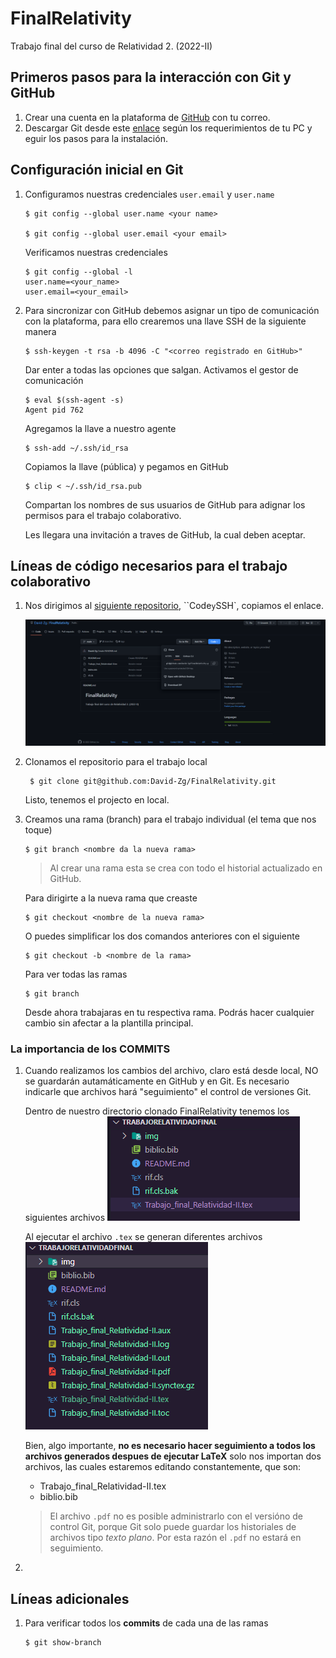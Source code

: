 # FinalRelativity
Trabajo final del curso de Relatividad 2. (2022-II)

## Primeros pasos para la interacción con Git y GitHub

1. Crear una cuenta en la plataforma de [GitHub](https://github.com/) con tu correo.
2. Descargar Git desde este [enlace](https://git-scm.com/download/win) según los requerimientos de tu PC y eguir los pasos para la instalación.

## Configuración inicial en Git

1. Configuramos nuestras credenciales `user.email` y `user.name`
    
       $ git config --global user.name <your name>

       $ git config --global user.email <your email>

    Verificamos nuestras credenciales
       
       $ git config --global -l
       user.name=<your_name>
       user.email=<your_email>

2. Para sincronizar con GitHub debemos asignar un tipo de comunicación con la plataforma, para ello crearemos una llave SSH de la siguiente manera

       $ ssh-keygen -t rsa -b 4096 -C "<correo registrado en GitHub>"

    Dar enter a todas las opciones que salgan. Activamos el gestor de comunicación

       $ eval $(ssh-agent -s)
       Agent pid 762
    
    Agregamos la llave a nuestro agente

       $ ssh-add ~/.ssh/id_rsa

    Copiamos la llave (pública) y pegamos en GitHub 

       $ clip < ~/.ssh/id_rsa.pub

    Compartan los nombres de sus usuarios de GitHub para adignar los permisos para el trabajo colaborativo. 

    Les llegara una invitación a traves de GitHub, la cual deben aceptar.

## Líneas de código necesarios para el trabajo colaborativo

1. Nos dirigimos al [siguiente repositorio](https://github.com/David-Zg/FinalRelativity), ``Code` y `SSH`, copiamos el enlace.

    ![Image01](img\readme01.PNG)

2. Clonamos el repositorio para el trabajo local
        
        $ git clone git@github.com:David-Zg/FinalRelativity.git
    
    Listo, tenemos el projecto en local.

3. Creamos una rama (branch) para el trabajo individual (el tema que nos toque)
       
       $ git branch <nombre da la nueva rama>
    >Al crear una rama esta se crea con todo el historial actualizado en GitHub.

     Para dirigirte a la nueva rama que creaste

       $ git checkout <nombre de la nueva rama>
    
    O puedes simplificar los dos comandos anteriores con el siguiente
       
       $ git checkout -b <nombre de la rama>

    Para ver todas las ramas 

       $ git branch

    Desde ahora trabajaras en tu respectiva rama. Podrás hacer cualquier cambio sin afectar a la plantilla principal.

### La importancia de los **COMMITS**

1. Cuando realizamos los cambios del archivo, claro está desde local, NO se guardarán autamáticamente en GitHub y en Git. Es necesario indicarle que archivos hará "seguimiento" el control de versiones Git. 

    Dentro de nuestro directorio clonado FinalRelativity tenemos los siguientes archivos
![Directorio](img\readme02.PNG)

   Al ejecutar el archivo `.tex` se generan diferentes archivos
![DirectorioLatex](img\readme03.PNG)

    Bien, algo importante, **no es necesario hacer seguimiento a todos los archivos generados despues de ejecutar LaTeX** solo nos importan dos archivos, las cuales estaremos editando constantemente, que son: 

   - Trabajo_final_Relatividad-II.tex
   - biblio.bib

    > El archivo `.pdf` no es posible administrarlo con el versióno de control Git, porque Git solo puede guardar los historiales de archivos tipo *texto plano*. Por esta razón el `.pdf` no estará en seguimiento.

2. 


## Líneas adicionales
1. Para verificar todos los **commits** de cada una de las ramas
       
       $ git show-branch
